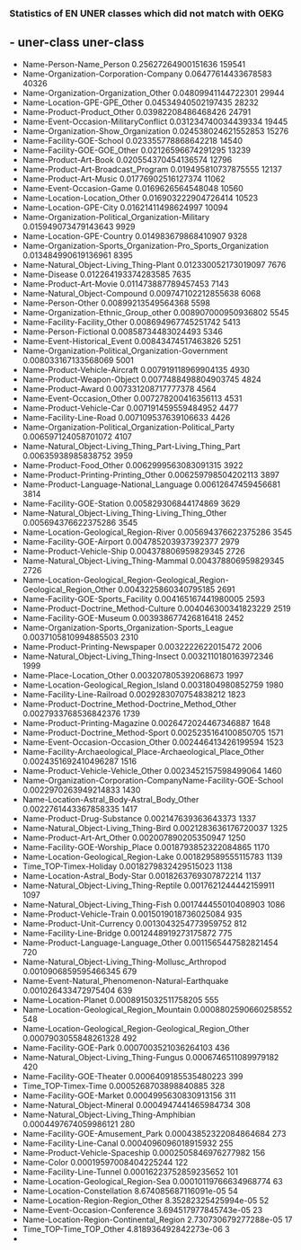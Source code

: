 ### Statistics of EN UNER classes which did not match with OEKG
## - 	uner-class	uner-class
- Name-Person-Name_Person	0.25627264900151636	159541
- Name-Organization-Corporation-Company	0.06477614433678583	40326
- Name-Organization-Organization_Other	0.04809941144722301	29944
- Name-Location-GPE-GPE_Other	0.04534940502197435	28232
- Name-Product-Product_Other	0.03982208486468426	24791
- Name-Event-Occasion-MilitaryConflict	0.031234740034439334	19445
- Name-Organization-Show_Organization	0.024538024621552853	15276
- Name-Facility-GOE-School	0.023355778868642218	14540
- Name-Facility-GOE-GOE_Other	0.02126596674291295	13239
- Name-Product-Art-Book	0.020554370454136574	12796
- Name-Product-Art-Broadcast_Program	0.019495810737875555	12137
- Name-Product-Art-Music	0.01776902516127374	11062
- Name-Event-Occasion-Game	0.0169626564548048	10560
- Name-Location-Location_Other	0.016903222904726414	10523
- Name-Location-GPE-City	0.01621411498624997	10094
- Name-Organization-Political_Organization-Military	0.015949073479143643	9929
- Name-Location-GPE-Country	0.014983679868410907	9328
- Name-Organization-Sports_Organization-Pro_Sports_Organization	0.013484990619136961	8395
- Name-Natural_Object-Living_Thing-Plant	0.012330052173019097	7676
- Name-Disease	0.012264193374283585	7635
- Name-Product-Art-Movie	0.011473887789457453	7143
- Name-Natural_Object-Compound	0.009747102212855638	6068
- Name-Person-Other	0.00899213549564368	5598
- Name-Organization-Ethnic_Group_other	0.008907000950936802	5545
- Name-Facility-Facility_Other	0.008694967745251742	5413
- Name-Person-Fictional	0.00858734483024493	5346
- Name-Event-Historical_Event	0.00843474517463826	5251
- Name-Organization-Political_Organization-Government	0.008033167133568069	5001
- Name-Product-Vehicle-Aircraft	0.007919118969904135	4930
- Name-Product-Weapon-Object	0.0077488498804903745	4824
- Name-Product-Award	0.007331208717777378	4564
- Name-Event-Occasion_Other	0.007278200416356113	4531
- Name-Product-Vehicle-Car	0.007191459559484952	4477
- Name-Facility-Line-Road	0.007109537639106633	4426
- Name-Organization-Political_Organization-Political_Party	0.006597124058701072	4107
- Name-Natural_Object-Living_Thing_Part-Living_Thing_Part	0.00635938985838752	3959
- Name-Product-Food_Other	0.0062999563083091315	3922
- Name-Product-Printing-Printing_Other	0.006259798504202113	3897
- Name-Product-Language-National_Language	0.00612647459456681	3814
- Name-Facility-GOE-Station	0.005829306844174869	3629
- Name-Natural_Object-Living_Thing-Living_Thing_Other	0.005694376622375286	3545
- Name-Location-Geological_Region-River	0.005694376622375286	3545
- Name-Facility-GOE-Airport	0.004785203937392377	2979
- Name-Product-Vehicle-Ship	0.004378806959829345	2726
- Name-Natural_Object-Living_Thing-Mammal	0.004378806959829345	2726
- Name-Location-Geological_Region-Geological_Region-Geological_Region_Other	0.0043225860340795185	2691
- Name-Facility-GOE-Sports_Facility	0.004165167441980005	2593
- Name-Product-Doctrine_Method-Culture	0.004046300341823229	2519
- Name-Facility-GOE-Museum	0.003938677426816418	2452
- Name-Organization-Sports_Organization-Sports_League	0.0037105810994885503	2310
- Name-Product-Printing-Newspaper	0.0032222622015472	2006
- Name-Natural_Object-Living_Thing-Insect	0.0032110180163972346	1999
- Name-Place-Location_Other	0.003207805392068673	1997
- Name-Location-Geological_Region_Island	0.0031804980852759	1980
- Name-Facility-Line-Railroad	0.0029283070754838212	1823
- Name-Product-Doctrine_Method-Doctrine_Method_Other	0.0027933768536842376	1739
- Name-Product-Printing-Magazine	0.0026472024467346887	1648
- Name-Product-Doctrine_Method-Sport	0.0025235164100850705	1571
- Name-Event-Occasion-Occasion_Other	0.002446413426199594	1523
- Name-Facility-Archaeological_Place-Archaeological_Place_Other	0.0024351692410496287	1516
- Name-Product-Vehicle-Vehicle_Other	0.0023452157598499064	1460
- Name-Organization-Corporation-CompanyName-Facility-GOE-School	0.0022970263949214833	1430
- Name-Location-Astral_Body-Astral_Body_Other	0.0022761443367858335	1417
- Name-Product-Drug-Substance	0.002147639363643373	1337
- Name-Natural_Object-Living_Thing-Bird	0.0021283636176720037	1325
- Name-Product-Art-Art_Other	0.002007890205350947	1250
- Name-Facility-GOE-Worship_Place	0.0018793852322084865	1170
- Name-Location-Geological_Region-Lake	0.001829589555115783	1139
- Time_TOP-Timex-Holiday	0.0018279832429515023	1138
- Name-Location-Astral_Body-Star	0.0018263769307872214	1137
- Name-Natural_Object-Living_Thing-Reptile	0.0017621244442159911	1097
- Name-Natural_Object-Living_Thing-Fish	0.001744455010408903	1086
- Name-Product-Vehicle-Train	0.0015019018736025084	935
- Name-Product-Unit-Currency	0.0013043254773959752	812
- Name-Facility-Line-Bridge	0.0012448919273175872	775
- Name-Product-Language-Language_Other	0.0011565447582821454	720
- Name-Natural_Object-Living_Thing-Mollusc_Arthropod	0.0010906859595466345	679
- Name-Event-Natural_Phenomenon-Natural-Earthquake	0.001026433472975404	639
- Name-Location-Planet	0.0008915032511758205	555
- Name-Location-Geological_Region_Mountain	0.0008802590660258552	548
- Name-Location-Geological_Region-Geological_Region_Other	0.0007903055848261328	492
- Name-Facility-GOE-Park	0.0007003521036264103	436
- Name-Natural_Object-Living_Thing-Fungus	0.0006746511089979182	420
- Name-Facility-GOE-Theater	0.0006409185535480223	399
- Time_TOP-Timex-Time	0.0005268703898840885	328
- Name-Facility-GOE-Market	0.0004995630830913156	311
- Name-Natural_Object-Mineral	0.0004947441465984734	308
- Name-Natural_Object-Living_Thing-Amphibian	0.0004497674059986121	280
- Name-Facility-GOE-Amusement_Park	0.00043852322084864684	273
- Name-Facility-Line-Canal	0.0004096096018915932	255
- Name-Product-Vehicle-Spaceship	0.0002505846976277982	156
- Name-Color	0.00019597008404225244	122
- Name-Facility-Line-Tunnel	0.00016223752859235652	101
- Name-Location-Geological_Region-Sea	0.00010119766634968774	63
- Name-Location-Constellation	8.674085687116091e-05	54
- Name-Location-Region-Region_Other	8.35282325425994e-05	52
- Name-Event-Occasion-Conference	3.694517977845743e-05	23
- Name-Location-Region-Continental_Region	2.730730679277288e-05	17
- Time_TOP-Time_TOP_Other	4.818936492842273e-06	3
- 
